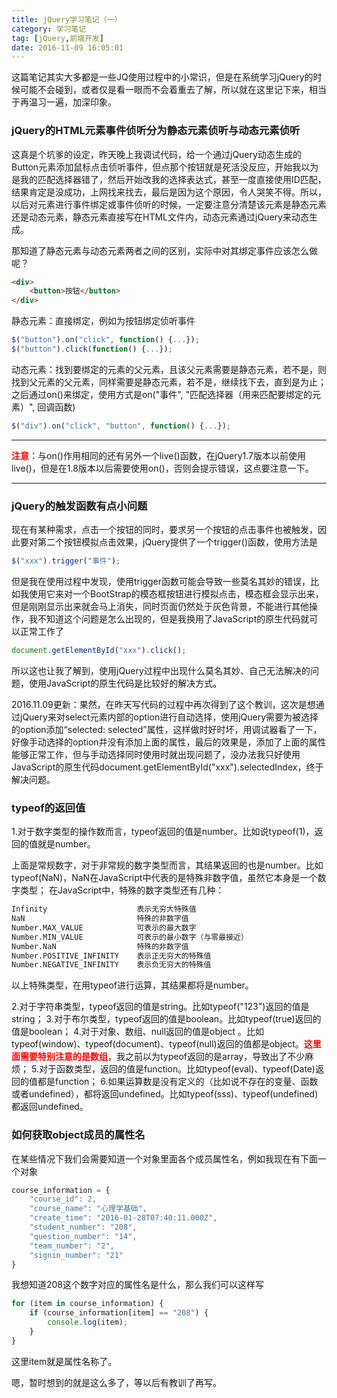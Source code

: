 ```yaml
---
title: jQuery学习笔记（一）
category: 学习笔记
tag: [jQuery,前端开发]
date: 2016-11-09 16:05:01
---
```


这篇笔记其实大多都是一些JQ使用过程中的小常识，但是在系统学习jQuery的时候可能不会碰到，或者仅是看一眼而不会着重去了解，所以就在这里记下来，相当于再温习一遍，加深印象。<!--more-->

### jQuery的HTML元素事件侦听分为静态元素侦听与动态元素侦听
这真是个坑爹的设定，昨天晚上我调试代码，给一个通过jQuery动态生成的Button元素添加鼠标点击侦听事件，但点那个按钮就是死活没反应，开始我以为是我的匹配选择器错了，然后开始改我的选择表达式，甚至一度直接使用ID匹配，结果肯定是没成功，上网找来找去，最后是因为这个原因，令人哭笑不得。所以，以后对元素进行事件绑定或事件侦听的时候，一定要注意分清楚该元素是静态元素还是动态元素，静态元素直接写在HTML文件内，动态元素通过jQuery来动态生成。

那知道了静态元素与动态元素两者之间的区别，实际中对其绑定事件应该怎么做呢？
``` html
<div>
    <button>按钮</button>
</div>
```
静态元素：直接绑定，例如为按钮绑定侦听事件
``` JavaScript
$("button").on("click", function() {...});
$("button").click(function() {...});
```
动态元素：找到要绑定的元素的父元素，且该父元素需要是静态元素，若不是，则找到父元素的父元素，同样需要是静态元素，若不是，继续找下去，直到是为止；之后通过on()来绑定，使用方式是on("事件", "匹配选择器（用来匹配要绑定的元素）", 回调函数)
``` JavaScript
$("div").on("click", "button", function() {...});
```
___
<span style="color: red; font-weight: bold">注意：</span>与on()作用相同的还有另外一个live()函数，在jQuery1.7版本以前使用live()，但是在1.8版本以后需要使用on()，否则会提示错误，这点要注意一下。
___
### jQuery的触发函数有点小问题
现在有某种需求，点击一个按钮的同时，要求另一个按钮的点击事件也被触发，因此要对第二个按钮模拟点击效果，jQuery提供了一个trigger()函数，使用方法是
``` JavaScript
$("xxx").trigger("事件");
```
但是我在使用过程中发现，使用trigger函数可能会导致一些莫名其妙的错误，比如我使用它来对一个BootStrap的模态框按钮进行模拟点击，模态框会显示出来，但是刚刚显示出来就会马上消失，同时页面仍然处于灰色背景，不能进行其他操作，我不知道这个问题是怎么出现的，但是我换用了JavaScript的原生代码就可以正常工作了
``` JavaScript
document.getElementById("xxx").click();
```
所以这也让我了解到，使用jQuery过程中出现什么莫名其妙、自己无法解决的问题，使用JavaScript的原生代码是比较好的解决方式。

2016.11.09更新：果然，在昨天写代码的过程中再次得到了这个教训，这次是想通过jQuery来对select元素内部的option进行自动选择，使用jQuery需要为被选择的option添加“selected: selected”属性，这样做时好时坏，用调试器看了一下，好像手动选择的option并没有添加上面的属性，最后的效果是，添加了上面的属性能够正常工作，但与手动选择同时使用时就出现问题了，没办法我只好使用JavaScript的原生代码document.getElementById("xxx").selectedIndex，终于解决问题。

### typeof的返回值
1.对于数字类型的操作数而言，typeof返回的值是number。比如说typeof(1)，返回的值就是number。

上面是常规数字，对于非常规的数字类型而言，其结果返回的也是number。比如typeof(NaN)，NaN在JavaScript中代表的是特殊非数字值，虽然它本身是一个数字类型；
在JavaScript中，特殊的数字类型还有几种：
``` bash
Infinity                    表示无穷大特殊值
NaN                         特殊的非数字值
Number.MAX_VALUE            可表示的最大数字
Number.MIN_VALUE            可表示的最小数字（与零最接近）
Number.NaN                  特殊的非数字值
Number.POSITIVE_INFINITY    表示正无穷大的特殊值
Number.NEGATIVE_INFINITY    表示负无穷大的特殊值
```
以上特殊类型，在用typeof进行运算，其结果都将是number。

2.对于字符串类型，typeof返回的值是string。比如typeof("123")返回的值是string；
3.对于布尔类型，typeof返回的值是boolean。比如typeof(true)返回的值是boolean；
4.对于对象、数组、null返回的值是object 。比如typeof(window)、typeof(document)、typeof(null)返回的值都是object。<span style="color: red; font-weight: bold">这里面需要特别注意的是数组</span>，我之前以为typeof返回的是array，导致出了不少麻烦；
5.对于函数类型，返回的值是function。比如typeof(eval)、typeof(Date)返回的值都是function；
6.如果运算数是没有定义的（比如说不存在的变量、函数或者undefined），都将返回undefined。比如typeof(sss)、typeof(undefined)都返回undefined。

### 如何获取object成员的属性名
在某些情况下我们会需要知道一个对象里面各个成员属性名，例如我现在有下面一个对象
``` JavaScript
course_information = {
    "course_id": 2,
    "course_name": "心理学基础",
    "create_time": "2016-01-28T07:40:11.000Z",
    "student_number": "208",
    "question_number": "14",
    "team_number": "2",
    "signin_number": "21"
}
```
我想知道208这个数字对应的属性名是什么，那么我们可以这样写
``` JavaScript
for (item in course_information) {
    if (course_information[item] == "208") {
        console.log(item);
    }
}
```
这里item就是属性名称了。

嗯，暂时想到的就是这么多了，等以后有教训了再写。